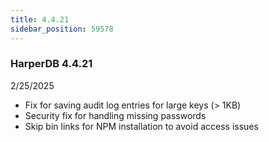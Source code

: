 ```yaml
---
title: 4.4.21
sidebar_position: 59578
---
```


### HarperDB 4.4.21

2/25/2025

- Fix for saving audit log entries for large keys (> 1KB)
- Security fix for handling missing passwords
- Skip bin links for NPM installation to avoid access issues
